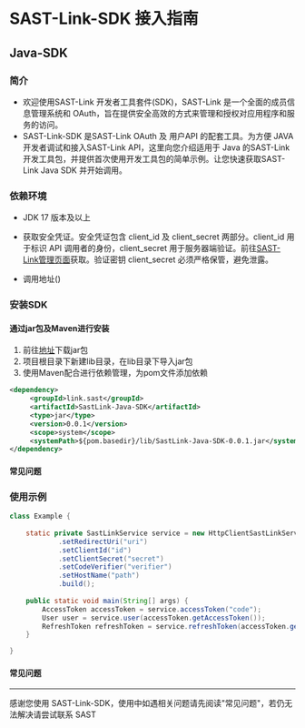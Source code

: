 # SAST-Link-SDK 接入指南

## Java-SDK

### 简介

- 欢迎使用SAST-Link 开发者工具套件(SDK)，SAST-Link 是一个全面的成员信息管理系统和 OAuth，旨在提供安全高效的方式来管理和授权对应用程序和服务的访问。
- SAST-Link-SDK 是SAST-Link OAuth 及 用户API 的配套工具。为方便 JAVA 开发者调试和接入SAST-Link API，这里向您介绍适用于 Java 的SAST-Link 开发工具包，并提供首次使用开发工具包的简单示例。让您快速获取SAST-Link Java SDK 并开始调用。

### 依赖环境

- JDK 17 版本及以上

- 获取安全凭证。安全凭证包含 client_id 及 client_secret 两部分。client_id 用于标识 API 调用者的身份，client_secret 用于服务器端验证。前往[SAST-Link管理页面]( "点击前往获取安全凭证")获取。验证密钥 client_secret 必须严格保管，避免泄露。

- 调用地址()

### 安装SDK

#### 通过jar包及Maven进行安装

1. 前往[地址](https://github.com/feellmoose/sast-link-java-sdk/releases/download/v0.1.0/SastLink-Java-SDK-0.1.1.jar)下载jar包
2. 项目根目录下新建lib目录，在lib目录下导入jar包
3. 使用Maven配合进行依赖管理，为pom文件添加依赖

~~~xml
<dependency>
     <groupId>link.sast</groupId>
     <artifactId>SastLink-Java-SDK</artifactId>
     <type>jar</type>
     <version>0.0.1</version>
     <scope>system</scope>
     <systemPath>${pom.basedir}/lib/SastLink-Java-SDK-0.0.1.jar</systemPath>
</dependency>
~~~

#### 常见问题

### 使用示例

~~~java
class Example {
    
    static private SastLinkService service = new HttpClientSastLinkService.Builder()
            .setRedirectUri("uri")
            .setClientId("id")
            .setClientSecret("secret")
            .setCodeVerifier("verifier")
            .setHostName("path")
            .build();
    
    public static void main(String[] args) {
        AccessToken accessToken = service.accessToken("code");
        User user = service.user(accessToken.getAccessToken());
        RefreshToken refreshToken = service.refreshToken(accessToken.getRefreshToken());
    }

}
~~~

#### 常见问题

---

感谢您使用 SAST-Link-SDK，使用中如遇相关问题请先阅读"常见问题"，若仍无法解决请尝试联系 SAST

